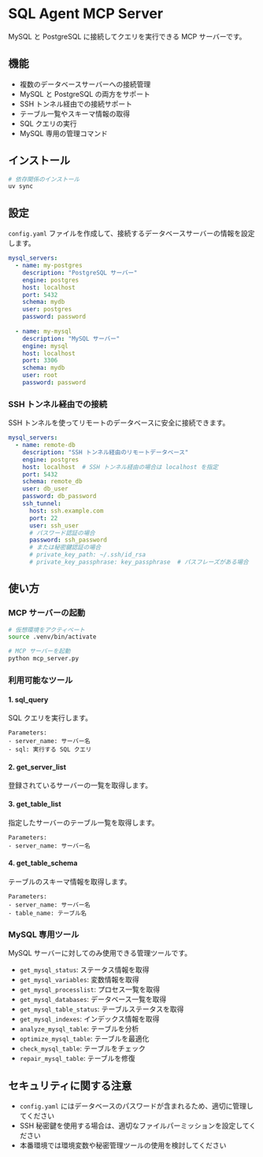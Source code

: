 # SQL Agent MCP Server

MySQL と PostgreSQL に接続してクエリを実行できる MCP サーバーです。

## 機能

- 複数のデータベースサーバーへの接続管理
- MySQL と PostgreSQL の両方をサポート
- SSH トンネル経由での接続サポート
- テーブル一覧やスキーマ情報の取得
- SQL クエリの実行
- MySQL 専用の管理コマンド

## インストール

```bash
# 依存関係のインストール
uv sync
```

## 設定

`config.yaml` ファイルを作成して、接続するデータベースサーバーの情報を設定します。

```yaml
mysql_servers:
  - name: my-postgres
    description: "PostgreSQL サーバー"
    engine: postgres
    host: localhost
    port: 5432
    schema: mydb
    user: postgres
    password: password
  
  - name: my-mysql
    description: "MySQL サーバー"
    engine: mysql
    host: localhost
    port: 3306
    schema: mydb
    user: root
    password: password
```

### SSH トンネル経由での接続

SSH トンネルを使ってリモートのデータベースに安全に接続できます。

```yaml
mysql_servers:
  - name: remote-db
    description: "SSH トンネル経由のリモートデータベース"
    engine: postgres
    host: localhost  # SSH トンネル経由の場合は localhost を指定
    port: 5432
    schema: remote_db
    user: db_user
    password: db_password
    ssh_tunnel:
      host: ssh.example.com
      port: 22
      user: ssh_user
      # パスワード認証の場合
      password: ssh_password
      # または秘密鍵認証の場合
      # private_key_path: ~/.ssh/id_rsa
      # private_key_passphrase: key_passphrase  # パスフレーズがある場合
```

## 使い方

### MCP サーバーの起動

```bash
# 仮想環境をアクティベート
source .venv/bin/activate

# MCP サーバーを起動
python mcp_server.py
```

### 利用可能なツール

#### 1. sql_query
SQL クエリを実行します。

```
Parameters:
- server_name: サーバー名
- sql: 実行する SQL クエリ
```

#### 2. get_server_list
登録されているサーバーの一覧を取得します。

#### 3. get_table_list
指定したサーバーのテーブル一覧を取得します。

```
Parameters:
- server_name: サーバー名
```

#### 4. get_table_schema
テーブルのスキーマ情報を取得します。

```
Parameters:
- server_name: サーバー名
- table_name: テーブル名
```

### MySQL 専用ツール

MySQL サーバーに対してのみ使用できる管理ツールです。

- `get_mysql_status`: ステータス情報を取得
- `get_mysql_variables`: 変数情報を取得
- `get_mysql_processlist`: プロセス一覧を取得
- `get_mysql_databases`: データベース一覧を取得
- `get_mysql_table_status`: テーブルステータスを取得
- `get_mysql_indexes`: インデックス情報を取得
- `analyze_mysql_table`: テーブルを分析
- `optimize_mysql_table`: テーブルを最適化
- `check_mysql_table`: テーブルをチェック
- `repair_mysql_table`: テーブルを修復

## セキュリティに関する注意

- `config.yaml` にはデータベースのパスワードが含まれるため、適切に管理してください
- SSH 秘密鍵を使用する場合は、適切なファイルパーミッションを設定してください
- 本番環境では環境変数や秘密管理ツールの使用を検討してください